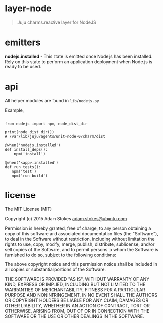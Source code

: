 # layer-node
> Juju charms.reactive layer for NodeJS

# emitters

**nodejs.installed** - This state is emitted once Node.js has been installed.
Rely on this state to perform an application deployment when Node.js is ready
to be used.

# api

All helper modules are found in `lib/nodejs.py`

Example,

```

from nodejs import npm, node_dist_dir

print(node_dist_dir())
# /var/lib/juju/agents/unit-node-0/charm/dist

@when('nodejs.installed')
def install_deps():
    npm('install')

@when('<app>.installed')
def run_tests():
   npm('test')
   npm('run build')
```

# license

The MIT License (MIT)

Copyright (c) 2015 Adam Stokes <adam.stokes@ubuntu.com>

Permission is hereby granted, free of charge, to any person obtaining a copy
of this software and associated documentation files (the "Software"), to deal
in the Software without restriction, including without limitation the rights
to use, copy, modify, merge, publish, distribute, sublicense, and/or sell
copies of the Software, and to permit persons to whom the Software is
furnished to do so, subject to the following conditions:

The above copyright notice and this permission notice shall be included in
all copies or substantial portions of the Software.

THE SOFTWARE IS PROVIDED "AS IS", WITHOUT WARRANTY OF ANY KIND, EXPRESS OR
IMPLIED, INCLUDING BUT NOT LIMITED TO THE WARRANTIES OF MERCHANTABILITY,
FITNESS FOR A PARTICULAR PURPOSE AND NONINFRINGEMENT. IN NO EVENT SHALL THE
AUTHORS OR COPYRIGHT HOLDERS BE LIABLE FOR ANY CLAIM, DAMAGES OR OTHER
LIABILITY, WHETHER IN AN ACTION OF CONTRACT, TORT OR OTHERWISE, ARISING FROM,
OUT OF OR IN CONNECTION WITH THE SOFTWARE OR THE USE OR OTHER DEALINGS IN
THE SOFTWARE.
